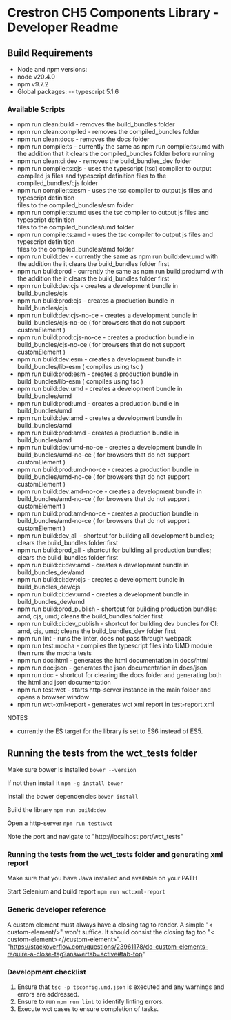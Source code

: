 # Crestron CH5 Components Library - Developer Readme

## Build Requirements

- Node and npm versions:
- node v20.4.0
- npm v9.7.2 
- Global packages:
-- typescript 5.1.6

### Available Scripts

- npm run clean:build - removes the build_bundles folder
- npm run clean:compiled - removes the compiled_bundles folder
- npm run clean:docs - removes the docs folder
- npm run compile:ts - currently the same as npm run compile:ts:umd with the addition that it clears the compiled_bundles folder
 before running
- npm run clean:ci:dev - removes the build_bundles_dev folder
- npm run compile:ts:cjs - uses the typescript (tsc) compiler to output compiled js files and typescript definition files to
the compiled_bundles/cjs folder
- npm run compile:ts:esm - uses the tsc compiler to output js files and typescript definition  
files to the compiled_bundles/esm folder
- npm run compile:ts:umd  uses the tsc compiler to output js files and typescript definition  
files to the compiled_bundles/umd folder
- npm run compile:ts:amd - uses the tsc compiler to output js files and typescript definition  
files to the compiled_bundles/amd folder
- npm run build:dev - currently the same as npm run build:dev:umd with the addition the it clears the build_bundles folder first
- npm run build:prod - currently the same as npm run build:prod:umd with the addition the it clears the build_bundles folder first
- npm run build:dev:cjs - creates a development bundle in build_bundles/cjs
- npm run build:prod:cjs - creates a production bundle in build_bundles/cjs
- npm run build:dev:cjs-no-ce - creates a development bundle in build_bundles/cjs-no-ce ( for browsers that do not support customElement )
- npm run build:prod:cjs-no-ce - creates a production bundle in build_bundles/cjs-no-ce ( for browsers that do not support customElement )
- npm run build:dev:esm - creates a development bundle in build_bundles/lib-esm ( compiles using tsc )
- npm run build:prod:esm - creates a production bundle in build_bundles/lib-esm ( compiles using tsc )
- npm run build:dev:umd - creates a development bundle in build_bundles/umd
- npm run build:prod:umd - creates a production bundle in build_bundles/umd
- npm run build:dev:amd - creates a development bundle in build_bundles/amd
- npm run build:prod:amd - creates a production bundle in build_bundles/amd
- npm run build:dev:umd-no-ce - creates a development bundle in build_bundles/umd-no-ce ( for browsers that do not support customElement )
- npm run build:prod:umd-no-ce - creates a production bundle in build_bundles/umd-no-ce ( for browsers that do not support customElement )
- npm run build:dev:amd-no-ce - creates a development bundle in build_bundles/amd-no-ce ( for browsers that do not support customElement )
- npm run build:prod:amd-no-ce - creates a production bundle in build_bundles/amd-no-ce ( for browsers that do not support customElement )
- npm run build:dev_all - shortcut for building all development bundles; clears the build_bundles folder first
- npm run build:prod_all - shortcut for building all production bundles; clears the build_bundles folder first
- npm run build:ci:dev:amd - creates a development bundle in build_bundles_dev/amd
- npm run build:ci:dev:cjs - creates a development bundle in build_bundles_dev/cjs
- npm run build:ci:dev:umd - creates a development bundle in build_bundles_dev/umd
- npm run build:prod_publish - shortcut for building production bundles: amd, cjs, umd; cleans the build_bundles folder first
- npm run build:ci:dev_publish - shortcut for building dev bundles for CI: amd, cjs, umd; cleans the build_bundles_dev folder first
- npm run lint -  runs the linter, does not pass through webpack
- npm run test:mocha - compiles the typescript files into UMD module then runs the mocha tests
- npm run doc:html - generates the html documentation in docs/html
- npm run doc:json - generates the json documentation in docs/json
- npm run doc - shortcut for clearing the docs folder and generating both the html and json documentation
- npm run test:wct - starts http-server instance in the main folder and opens a browser window  
- npm run wct-xml-report - generates wct xml report in test-report.xml

NOTES

- currently the ES target for the library is set to ES6 instead of ES5.

## Running the tests from the wct_tests folder

Make sure bower is installed
```bower --version```

If not then install it
```npm -g install bower```

Install the bower dependencies
```bower install```

Build the library
```npm run build:dev```

Open a http-server
```npm run test:wct```

Note the port and navigate to "http://localhost:port/wct_tests"

### Running the tests from the wct_tests folder and generating xml report

Make sure that you have Java installed and available on your PATH

Start Selenium and build report
```npm run wct:xml-report```

### Generic developer reference

A custom element must always have a closing tag to render. A simple "< custom-element/>" won't suffice. It should consist the closing tag too "< custom-element><//custom-element>".
"https://stackoverflow.com/questions/23961178/do-custom-elements-require-a-close-tag?answertab=active#tab-top"

### Development checklist
1. Ensure that ```tsc -p tsconfig.umd.json``` is executed and any warnings and errors are addressed.
2. Ensure to run ```npm run lint``` to identify linting errors.
3. Execute wct cases to ensure completion of tasks.
